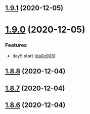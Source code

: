 ## [1.9.1](https://github.com/dds/aoc2020/compare/v1.9.0...v1.9.1) (2020-12-05)



# [1.9.0](https://github.com/dds/aoc2020/compare/v1.8.8...v1.9.0) (2020-12-05)


### Features

* day5 start ([da0c905](https://github.com/dds/aoc2020/commit/da0c905c7d2d5a71565f7d450d77c87ea5036559))



## [1.8.8](https://github.com/dds/aoc2020/compare/v1.8.7...v1.8.8) (2020-12-04)



## [1.8.7](https://github.com/dds/aoc2020/compare/v1.8.6...v1.8.7) (2020-12-04)



## [1.8.6](https://github.com/dds/aoc2020/compare/v1.8.5...v1.8.6) (2020-12-04)



